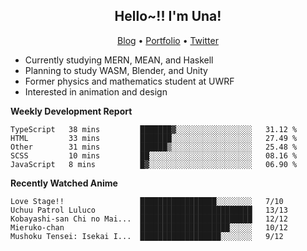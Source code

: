 <h2 align="center">
  Hello~!! I'm Una!
</h2>

<p align="center">
  <a href="https://anarchy.website/">Blog</a> &bull;
  <a href="https://una-ada.github.io/">Portfolio</a> &bull;
  <a href="https://twitter.com/unaxiii">Twitter</a>
</p>

- Currently studying MERN, MEAN, and Haskell
- Planning to study WASM, Blender, and Unity
- Former physics and mathematics student at UWRF
- Interested in animation and design

**Weekly Development Report**

<!--START_SECTION:waka-->
```text
TypeScript   38 mins         ███████▓░░░░░░░░░░░░░░░░░   31.12 % 
HTML         33 mins         ███████░░░░░░░░░░░░░░░░░░   27.49 % 
Other        31 mins         ██████▒░░░░░░░░░░░░░░░░░░   25.48 % 
SCSS         10 mins         ██░░░░░░░░░░░░░░░░░░░░░░░   08.16 % 
JavaScript   8 mins          █▓░░░░░░░░░░░░░░░░░░░░░░░   06.90 % 
```
<!--END_SECTION:waka-->

**Recently Watched Anime**

<!-- RECENT-ANIME:START -->

    Love Stage!!                 █████████████████░░░░░░░░   7/10
    Uchuu Patrol Luluco          █████████████████████████   13/13
    Kobayashi-san Chi no Mai...  █████████████████████████   12/12
    Mieruko-chan                 ████████████████████░░░░░   10/12
    Mushoku Tensei: Isekai I...  ██████████████████░░░░░░░   9/12
<!-- RECENT-ANIME:END -->
